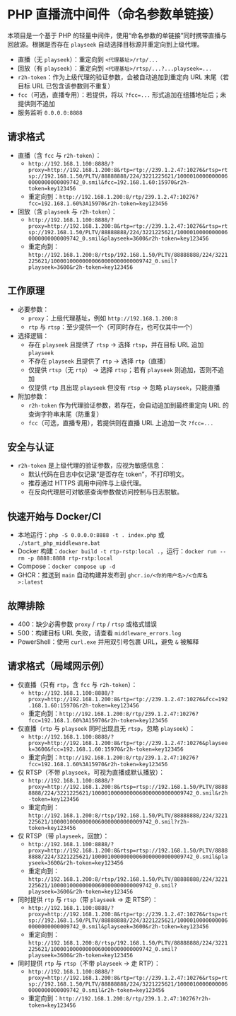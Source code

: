 # PHP 直播流中间件（命名参数单链接）

本项目是一个基于 PHP 的轻量中间件，使用“命名参数的单链接”同时携带直播与回放源。根据是否存在 `playseek` 自动选择目标源并重定向到上级代理。

- 直播（无 `playseek`）：重定向到 `<代理基址>/rtp/...`
- 回放（有 `playseek`）：重定向到 `<代理基址>/rtsp/...?...playseek=...`
- `r2h-token`：作为上级代理的验证参数，会被自动追加到重定向 URL 末尾（若目标 URL 已包含该参数则不重复）
- `fcc`（可选，直播专用）：若提供，将以 `?fcc=...` 形式追加在组播地址后；未提供则不追加
- 服务监听 `0.0.0.0:8888`

## 请求格式
- 直播（含 `fcc` 与 `r2h-token`）：
  - `http://192.168.1.100:8888/?proxy=http://192.168.1.200:8&rtp=rtp://239.1.2.47:10276&rtsp=rtsp://192.168.1.50/PLTV/88888888/224/3221225621/10000100000000060000000000009742_0.smil&fcc=192.168.1.60:15970&r2h-token=key123456`
  - 重定向到：`http://192.168.1.200:8/rtp/239.1.2.47:10276?fcc=192.168.1.60%3A15970&r2h-token=key123456`
- 回放（含 `playseek` 与 `r2h-token`）：
  - `http://192.168.1.100:8888/?proxy=http://192.168.1.200:8&rtp=rtp://239.1.2.47:10276&rtsp=rtsp://192.168.1.50/PLTV/88888888/224/3221225621/10000100000000060000000000009742_0.smil&playseek=3600&r2h-token=key123456`
  - 重定向到：`http://192.168.1.200:8/rtsp/192.168.1.50/PLTV/88888888/224/3221225621/10000100000000060000000000009742_0.smil?playseek=3600&r2h-token=key123456`

## 工作原理
- 必要参数：
  - `proxy`：上级代理基址，例如 `http://192.168.1.200:8`
  - `rtp` 与 `rtsp`：至少提供一个（可同时存在，也可仅其中一个）
- 选择逻辑：
  - 存在 `playseek` 且提供了 `rtsp` → 选择 `rtsp`，并在目标 URL 追加 `playseek`
  - 不存在 `playseek` 且提供了 `rtp` → 选择 `rtp`（直播）
  - 仅提供 `rtsp`（无 `rtp`） → 选择 `rtsp`；若有 `playseek` 则追加，否则不追加
  - 仅提供 `rtp` 且出现 `playseek` 但没有 `rtsp` → 忽略 `playseek`，只能直播
- 附加参数：
  - `r2h-token` 作为代理验证参数，若存在，会自动追加到最终重定向 URL 的查询字符串末尾（防重复）
  - `fcc`（可选，直播专用），若提供则在直播 URL 上追加一次 `?fcc=...`

## 安全与认证
- `r2h-token` 是上级代理的验证参数，应视为敏感信息：
  - 默认代码在日志中仅记录“是否存在 token”，不打印明文。
  - 推荐通过 HTTPS 调用中间件与上级代理。
  - 在反向代理层可对敏感查询参数做访问控制与日志脱敏。

## 快速开始与 Docker/CI
- 本地运行：`php -S 0.0.0.0:8888 -t . index.php` 或 `./start_php_middleware.bat`
- Docker 构建：`docker build -t rtp-rstp:local .`，运行：`docker run --rm -p 8888:8888 rtp-rstp:local`
- Compose：`docker compose up -d`
- GHCR：推送到 `main` 自动构建并发布到 `ghcr.io/<你的用户名>/<仓库名>:latest`

## 故障排除
- 400：缺少必需参数 `proxy` / `rtp` / `rtsp` 或格式错误
- 500：构建目标 URL 失败，请查看 `middleware_errors.log`
- PowerShell：使用 `curl.exe` 并用双引号包裹 URL，避免 `&` 被解释
## 请求格式（局域网示例）
- 仅直播（只有 `rtp`，含 `fcc` 与 `r2h-token`）：
  - `http://192.168.1.100:8888/?proxy=http://192.168.1.200:8&rtp=rtp://239.1.2.47:10276&fcc=192.168.1.60:15970&r2h-token=key123456`
  - 重定向到：`http://192.168.1.200:8/rtp/239.1.2.47:10276?fcc=192.168.1.60%3A15970&r2h-token=key123456`
- 仅直播（`rtp` 与 `playseek` 同时出现且无 `rtsp`，忽略 `playseek`）：
  - `http://192.168.1.100:8888/?proxy=http://192.168.1.200:8&rtp=rtp://239.1.2.47:10276&playseek=3600&fcc=192.168.1.60:15970&r2h-token=key123456`
  - 重定向到：`http://192.168.1.200:8/rtp/239.1.2.47:10276?fcc=192.168.1.60%3A15970&r2h-token=key123456`
- 仅 RTSP（不带 `playseek`，可视为直播或默认播放）：
  - `http://192.168.1.100:8888/?proxy=http://192.168.1.200:8&rtsp=rtsp://192.168.1.50/PLTV/88888888/224/3221225621/10000100000000060000000000009742_0.smil&r2h-token=key123456`
  - 重定向到：`http://192.168.1.200:8/rtsp/192.168.1.50/PLTV/88888888/224/3221225621/10000100000000060000000000009742_0.smil?r2h-token=key123456`
- 仅 RTSP（带 `playseek`，回放）：
  - `http://192.168.1.100:8888/?proxy=http://192.168.1.200:8&rtsp=rtsp://192.168.1.50/PLTV/88888888/224/3221225621/10000100000000060000000000009742_0.smil&playseek=3600&r2h-token=key123456`
  - 重定向到：`http://192.168.1.200:8/rtsp/192.168.1.50/PLTV/88888888/224/3221225621/10000100000000060000000000009742_0.smil?playseek=3600&r2h-token=key123456`
- 同时提供 `rtp` 与 `rtsp`（带 `playseek` → 走 RTSP）：
  - `http://192.168.1.100:8888/?proxy=http://192.168.1.200:8&rtp=rtp://239.1.2.47:10276&rtsp=rtsp://192.168.1.50/PLTV/88888888/224/3221225621/10000100000000060000000000009742_0.smil&playseek=3600&r2h-token=key123456`
  - 重定向到：`http://192.168.1.200:8/rtsp/192.168.1.50/PLTV/88888888/224/3221225621/10000100000000060000000000009742_0.smil?playseek=3600&r2h-token=key123456`
- 同时提供 `rtp` 与 `rtsp`（不带 `playseek` → 走 RTP）：
  - `http://192.168.1.100:8888/?proxy=http://192.168.1.200:8&rtp=rtp://239.1.2.47:10276&rtsp=rtsp://192.168.1.50/PLTV/88888888/224/3221225621/10000100000000060000000000009742_0.smil&r2h-token=key123456`
  - 重定向到：`http://192.168.1.200:8/rtp/239.1.2.47:10276?r2h-token=key123456`